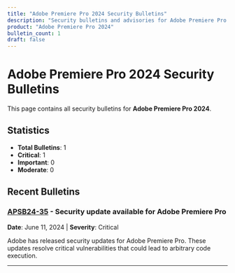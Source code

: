 ```yaml
---
title: "Adobe Premiere Pro 2024 Security Bulletins"
description: "Security bulletins and advisories for Adobe Premiere Pro 2024"
product: "Adobe Premiere Pro 2024"
bulletin_count: 1
draft: false
---
```


# Adobe Premiere Pro 2024 Security Bulletins

This page contains all security bulletins for **Adobe Premiere Pro 2024**.

## Statistics

- **Total Bulletins**: 1
- **Critical**: 1
- **Important**: 0
- **Moderate**: 0

## Recent Bulletins

### [APSB24-35](https://helpx.adobe.com/security/products/premiere_pro/apsb24-35.html) - Security update available for Adobe Premiere Pro

**Date**: June 11, 2024 | **Severity**: Critical

Adobe has released security updates for Adobe Premiere Pro. These updates resolve critical vulnerabilities that could lead to arbitrary code execution.

---

